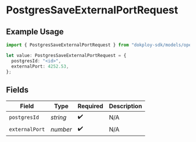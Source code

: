 # PostgresSaveExternalPortRequest

## Example Usage

```typescript
import { PostgresSaveExternalPortRequest } from "dokploy-sdk/models/operations";

let value: PostgresSaveExternalPortRequest = {
  postgresId: "<id>",
  externalPort: 4252.53,
};
```

## Fields

| Field              | Type               | Required           | Description        |
| ------------------ | ------------------ | ------------------ | ------------------ |
| `postgresId`       | *string*           | :heavy_check_mark: | N/A                |
| `externalPort`     | *number*           | :heavy_check_mark: | N/A                |